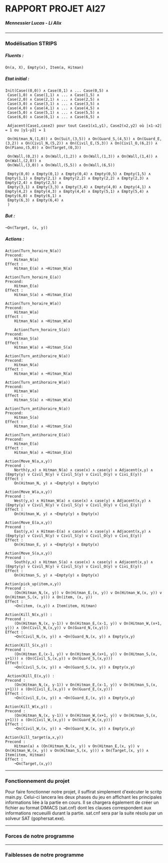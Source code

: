 # RAPPORT PROJET AI27
##### Mennessier Lucas - Li Alix
***
### Modélisation STRIPS


##### Fluents :

    On(a, X), Empty(x), Item(a, Hitman)

##### Etat initial :

    Init(Case((0,0)) ∧ Case(0,1) ∧ ... Case(0,5) ∧ 
     Case(1,0) ∧ Case(1,1) ∧ ... ∧ Case(1,5) ∧
     Case(2,0) ∧ Case(2,1) ∧ ... ∧ Case(2,5) ∧
     Case(3,0) ∧ Case(3,1) ∧ ... ∧ Case(3,5) ∧
     Case(4,0) ∧ Case(4,1) ∧ ... ∧ Case(4,5) ∧
     Case(5,0) ∧ Case(5,1) ∧ ... ∧ Case(5,5) ∧
     Case(6,0) ∧ Case(6,1) ∧ ... ∧ Case(6,5) ∧

     Adjacent(Case1,case2) pour tout Case1(x1,y1), Case2(x2,y2) où |x1-x2| = 1 ou |y1-y2| = 1 
     
     On(Hitman_N,(1,0)) ∧ On(Suit,(3,5)) ∧ On(Guard_S,(4,5)) ∧ On(Guard_E,(3,2)) ∧ On(Civil_N,(5,2)) ∧ On(Civil_E,(5,3)) ∧ On(Civil_O,(6,2)) ∧ On(Piano,(5,0)) ∧ On(Target,(0,3))

     On(Wall,(0,2)) ∧ On(Wall,(1,2)) ∧ On(Wall,(1,3)) ∧ On(Wall,(1,4)) ∧ On(Wall,(2,0)) ∧
     On(Wall,(3,0)) ∧ On(Wall,(5,5)) ∧ On(Wall,(6,5))

     Empty(0,0) ∧ Empty(0,1) ∧ Empty(0,4) ∧ Empty(0,5) ∧ Empty(1,5) ∧ Empty(1,1) ∧ Empty(2,1) ∧ Empty(2,2) ∧ Empty(2,2) ∧ Empty(2,3) ∧ Empty(2,4) ∧ Empty(2,5) ∧ 
     Empty(3,1) ∧ Empty(3,3) ∧ Empty(3,4) ∧ Empty(4,0) ∧ Empty(4,1) ∧ Empty(4,2) ∧ Empty(4,3) ∧ Empty(4,4) ∧ Empty(5,1) ∧ Empty(5,4) ∧ Empty(6,0) ∧ Empty(6,1) ∧
     Empty(6,3) ∧ Empty(6,4) ∧ 
     )

##### But : 

    ¬On(Target, (x, y))

##### Actions :

    Action(Turn_horaire_N(a))
    Precond:
        Hitman_N(a)
    Effect :
        Hitman_E(a) ∧ ¬Hitman_N(a)

    Action(Turn_horaire_E(a))
    Precond:
        Hitman_E(a)
    Effect :
        Hitman_S(a) ∧ ¬Hitman_E(a)

    Action(Turn_horaire_W(a))
    Precond:
        Hitman_W(a)
    Effect :
        Hitman_N(a) ∧ ¬Hitman_W(a)

        Action(Turn_horaire_S(a))
    Precond:
        Hitman_S(a)
    Effect :
        Hitman_W(a) ∧ ¬Hitman_S(a)

    Action(Turn_antihoraire_N(a))
    Precond:
        Hitman_N(a)
    Effect :
        Hitman_W(a) ∧ ¬Hitman_N(a)

    Action(Turn_antihoraire_W(a))
    Precond:
        Hitman_W(a)
    Effect :
        Hitman_S(a) ∧ ¬Hitman_W(a)

    Action(Turn_antihoraire_N(a))
    Precond:
        Hitman_S(a)
    Effect :
        Hitman_E(a) ∧ ¬Hitman_S(a)

    Action(Turn_antihoraire_E(a))
    Precond:
        Hitman_E(a)
    Effect :
        Hitman_N(a) ∧ ¬Hitman_E(a)

    Action(Move_N(a,x,y))
    Precond :
        North(y,x) ∧ Hitman_N(a) ∧ case(x) ∧ case(y) ∧ Adjacent(x,y) ∧ (Empty(y) v Civil_N(y) v Civil_S(y) v Civil_O(y) v Civi_E(y))
    Effect :
        On(Hitman_N, y) ∧ ¬Empty(y) ∧ Empty(x)

    Action(Move_W(a,x,y))
    Precond :
        West(y,x) ∧ Hitman_W(a) ∧ case(x) ∧ case(y) ∧ Adjacent(x,y) ∧ (Empty(y) v Civil_N(y) v Civil_S(y) v Civil_O(y) v Civi_E(y))
    Effect :
        On(Hitman_W, y) ∧ ¬Empty(y) ∧ Empty(x)

    Action(Move_E(a,x,y))
    Precond :
        East(y,x) ∧ Hitman-E(a) ∧ case(x) ∧ case(y) ∧ Adjacent(x,y) ∧ (Empty(y) v Civil_N(y) v Civil_S(y) v Civil_O(y) v Civi_E(y))
    Effect :
        On(Hitman_E, y) ∧ ¬Empty(y) ∧ Empty(x)

    Action(Move_S(a,x,y))
    Precond :
        South(y,x) ∧ Hitman_S(a) ∧ case(x) ∧ case(y) ∧ Adjacent(x,y) ∧ (Empty(y) v Civil_N(y) v Civil_S(y) v Civil_O(y) v Civi_E(y))
    Effect :
        On(Hitman_S, y) ∧ ¬Empty(y) ∧ Empty(x)

    Action(pick_up(item,x,y))
    Precond : 
        (On(Hitman_N,(x, y)) v On(Hitman_E,(x, y)) v On(Hitman_W,(x, y)) v On(Hitman_S,(x, y))) ∧ On(item, (x, y))
    Effect : 
        ¬On(item, (x,y)) ∧ Item(item, Hitman)

    Action(Kill_N(x,y)) :
    Precond : 
        (On(Hitman_N,(x, y-1)) v On(Hitman_E,(x-1, y)) v On(Hitman_W,(x+1, y))) ∧ (On(Civil_N,(x,y)) v On(Guard_N,(x,y)))
    Effect : 
        ¬On(Civil_N,(x, y)) ∧ ¬On(Guard_N,(x, y)) ∧ Empty(x,y)

    Action(Kill_S(x,y)) :
    Precond : 
        (On(Hitman_E,(x-1, y)) v On(Hitman_W,(x+1, y)) v On(Hitman_S,(x, y+1))) ∧ (On(Civil_S,(x,y)) v On(Guard_S,(x,y)))
    Effect : 
        ¬On(Civil_S,(x, y)) ∧ ¬On(Guard_S,(x, y)) ∧ Empty(x,y)

     Action(Kill_E(x,y)) :
    Precond : 
        (On(Hitman_N,(x, y-1)) v On(Hitman_E,(x-1, y)) v On(Hitman_S,(x, y+1))) ∧ (On(Civil_E,(x,y)) v On(Guard_E,(x,y)))
    Effect : 
        ¬On(Civil_E,(x, y)) ∧ ¬On(Guard_E,(x, y)) ∧ Empty(x,y)

    Action(Kill_W(x,y)) :
    Precond : 
        (On(Hitman_N,(x, y-1)) v On(Hitman_W,(x+1, y)) v On(Hitman_S,(x, y+1))) ∧ (On(Civil_W,(x,y)) v On(Guard_W,(x,y)))
    Effect : 
        ¬On(Civil_W,(x, y)) ∧ ¬On(Guard_W,(x, y)) ∧ Empty(x,y)

    Action(kill_target(a,x,y))
    Precond : 
        Hitman(a) ∧ (On(Hitman_N,(x, y)) v On(Hitman_E,(x, y)) v On(Hitman_W,(x, y)) v On(Hitman_S,(x, y))) ∧ On(Target,(x, y)) ∧ Item(item, Hitman)
    Effect : 
        ¬On(Target,(x,y))

***
### Fonctionnement du projet

Pour faire fonctionner notre projet, il suffirat simplement d'exécuter le scritp main.py.
Celui-ci lancera les deux phases du jeu en affichant les principales informations liée à la partie en cours.
Il se chargera également de créer un fichier au format DIMACS (sat.cnf) dont les clauses correspondent aux informations recueuilli durant la partie.
sat.cnf sera par la suite résolu par un solveur SAT (gophersat.exe).

***
### Forces de notre programme
***
### Faiblesses de notre programme